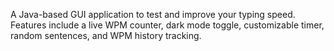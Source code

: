A Java-based GUI application to test and improve your typing speed. Features include a live WPM counter, dark mode toggle, customizable timer, random sentences, and WPM history tracking.


